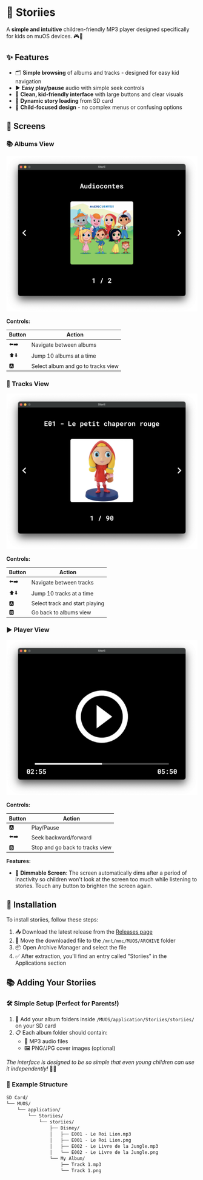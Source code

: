 # 🎵 Storiies

A **simple and intuitive** children-friendly MP3 player designed specifically for kids on muOS devices. 🎮👶

## ✨ Features

- 🗂️ **Simple browsing** of albums and tracks - designed for easy kid navigation
- ▶️ **Easy play/pause** audio with simple seek controls
- 🎨 **Clean, kid-friendly interface** with large buttons and clear visuals
- 💾 **Dynamic story loading** from SD card
- 👶 **Child-focused design** - no complex menus or confusing options

## 📱 Screens

### 📚 Albums View
![Albums View](.github/albums.png)

**Controls:**

| Button | Action |
|--------|--------|
| ⬅️➡️ | Navigate between albums |
| ⬆️⬇️ | Jump 10 albums at a time |
| 🅰️ | Select album and go to tracks view |

### 🎵 Tracks View
![Tracks View](.github/tracks.png)

**Controls:**

| Button | Action |
|--------|--------|
| ⬅️➡️ | Navigate between tracks |
| ⬆️⬇️ | Jump 10 tracks at a time |
| 🅰️ | Select track and start playing |
| 🅱️ | Go back to albums view |

### ▶️ Player View
![Player View](.github/player.png)

**Controls:**

| Button | Action |
|--------|--------|
| 🅰️ | Play/Pause |
| ⬅️➡️ | Seek backward/forward |
| 🅱️ | Stop and go back to tracks view |

**Features:**
- 🌙 **Dimmable Screen**: The screen automatically dims after a period of inactivity so children won't look at the screen too much while listening to stories. Touch any button to brighten the screen again.

## 🚀 Installation

To install storiies, follow these steps:

1. 📥 Download the latest release from the [Releases page](https://github.com/pcorbel/storiies/releases)
2. 📁 Move the downloaded file to the `/mnt/mmc/MUOS/ARCHIVE` folder
3. 📦 Open Archive Manager and select the file
4. ✅ After extraction, you'll find an entry called "Storiies" in the Applications section

## 📚 Adding Your Storiies

### 🛠️ Simple Setup (Perfect for Parents!)
1. 📂 Add your album folders inside `/MUOS/application/Storiies/storiies/` on your SD card
2. 📋 Each album folder should contain:
   - 🎵 MP3 audio files
   - 🖼️ PNG/JPG cover images (optional)

*The interface is designed to be so simple that even young children can use it independently!* 👶✨

### 📁 Example Structure
```
SD Card/
└── MUOS/
    └── application/
        └── Storiies/
            └── storiies/
                ├── Disney/
                │   ├── E001 - Le Roi Lion.mp3
                │   ├── E001 - Le Roi Lion.png
                │   ├── E002 - Le Livre de la Jungle.mp3
                │   └── E002 - Le Livre de la Jungle.png
                └── My Album/
                    ├── Track 1.mp3
                    └── Track 1.png
```



